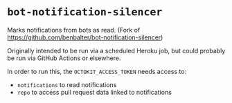 # `bot-notification-silencer`

Marks notifications from bots as read. (Fork of <https://github.com/benbalter/bot-notification-silencer>)

Originally intended to be run via a scheduled Heroku job, but could probably be run via GitHub Actions or elsewhere.

In order to run this, the `OCTOKIT_ACCESS_TOKEN` needs access to:

* `notifications` to read notifications
* `repo` to access pull request data linked to notifications
